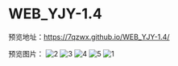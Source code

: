 # WEB_YJY-1.4

预览地址：https://7qzwx.github.io/WEB_YJY-1.4/

预览图片：
![2](https://github.com/7qzwx/WEB_YJY-1.4/assets/162036223/0553d823-63bb-4de3-998d-d129630d15b6)
![3](https://github.com/7qzwx/WEB_YJY-1.4/assets/162036223/ffac1b56-3966-4e47-85bb-6cf7335df21d)
![4](https://github.com/7qzwx/WEB_YJY-1.4/assets/162036223/1858458f-d559-4150-9d41-cf6ef66a33ee)
![5](https://github.com/7qzwx/WEB_YJY-1.4/assets/162036223/f6123702-0567-48db-a05c-08f956116095)
![1](https://github.com/7qzwx/WEB_YJY-1.4/assets/162036223/f319a4bf-15ca-49b2-a75f-1cdd69e3fcc6)

